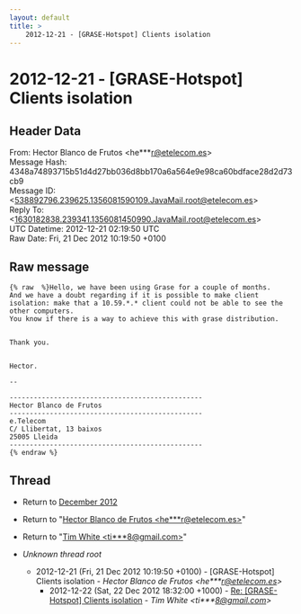 ```yaml
---
layout: default
title: >
    2012-12-21 - [GRASE-Hotspot] Clients isolation
---
```


# 2012-12-21 - [GRASE-Hotspot] Clients isolation

## Header Data

From: Hector Blanco de Frutos \<he***r@etelecom.es\><br>
Message Hash: 4348a74893715b51d4d27bb036d8bb170a6a564e9e98ca60bdface28d2d73cb9<br>
Message ID: \<538892796.239625.1356081590109.JavaMail.root@etelecom.es\><br>
Reply To: \<1630182838.239341.1356081450990.JavaMail.root@etelecom.es\><br>
UTC Datetime: 2012-12-21 02:19:50 UTC<br>
Raw Date: Fri, 21 Dec 2012 10:19:50 +0100<br>

## Raw message

```
{% raw  %}Hello, we have been using Grase for a couple of months. 
And we have a doubt regarding if it is possible to make client isolation: make that a 10.59.*.* client could not be able to see the other computers. 
You know if there is a way to achieve this with grase distribution. 


Thank you. 


Hector. 

-- 

------------------------------------------------ 
Hector Blanco de Frutos 
------------------------------------------------ 
e.Telecom 
C/ Llibertat, 13 baixos 
25005 Lleida 
------------------------------------------------ 
{% endraw %}
```

## Thread

+ Return to [December 2012](/archive/2012/12)

+ Return to "[Hector Blanco de Frutos <he***r<span>@</span>etelecom.es>](/authors/he___r_at_etelecom_es)"
+ Return to "[Tim White <ti***8<span>@</span>gmail.com>](/authors/ti___8_at_gmail_com)"

+ _Unknown thread root_
  + 2012-12-21 (Fri, 21 Dec 2012 10:19:50 +0100) - [GRASE-Hotspot] Clients isolation - _Hector Blanco de Frutos \<he***r@etelecom.es\>_
    + 2012-12-22 (Sat, 22 Dec 2012 18:32:00 +1000) - [Re: [GRASE-Hotspot] Clients isolation](/archive/2012/12/37348fae5c629ba1019c4a3711218252b3a8fadf2654079ffea71aa96f9dc7f1) - _Tim White \<ti***8@gmail.com\>_


